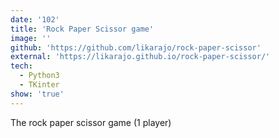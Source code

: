 ```yaml
---
date: '102'
title: 'Rock Paper Scissor game'
image: ''
github: 'https://github.com/likarajo/rock-paper-scissor'
external: 'https://likarajo.github.io/rock-paper-scissor/'
tech:
  - Python3
  - TKinter
show: 'true'
---
```


The rock paper scissor game (1 player)